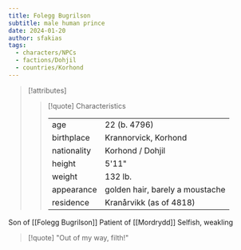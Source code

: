 ```yaml
---
title: Folegg Bugrilson
subtitle: male human prince
date: 2024-01-20
author: sfakias
tags:
  - characters/NPCs
  - factions/Dohjil
  - countries/Korhond
---
```

> [!attributes]
> 
> > [!quote] Characteristics
> >
> > | | |
> > | --- | --- |
> > | age |  22 (b. 4796) |
> > | birthplace |  Krannorvick, Korhond |
> > | nationality |  Korhond / Dohjil |
> > | height |  5'11" |
> > | weight |  132 lb. |
> > | appearance |  golden hair, barely a moustache |
> > | residence |  Kranårvikk (as of 4818) |


Son of [[Folegg Bugrilson]]
Patient of [[Mordrydd]]
Selfish, weakling

> [!quote] 
> "Out of my way, filth!"